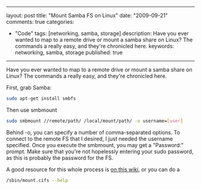 
---
layout: post
title: "Mount Samba FS on Linux"
date: "2009-09-21"
comments: true
categories:
  - "Code"
tags: [networking, samba, storage]
description: Have you ever wanted to map to a remote drive or mount a samba share on Linux?  The commands a really easy, and they're chronicled here.
keywords: networking, samba, storage
published: true
---

Have you ever wanted to map to a remote drive or mount a samba share on Linux?  The commands a really easy, and they're chronicled here.
<!--more-->

First, grab Samba:

```bash
sudo apt-get install smbfs
```

Then use smbmount

```bash
sudo smbmount //remote/path/ /local/mount/path/ -o username=[user]
```

Behind -o, you can specify a number of comma-separated options.  To connect to the remote FS that I desired, I just needed the username specified.  Once you execute the smbmount, you may get a "Password:" prompt.  Make sure that you're not hopelessly entering your sudo password, as this is probably the password for the FS.

A good resource for this whole process is <a href="http://www.stevens.edu/itwiki/cgi-bin/wiki/index.php/Linux_Map_a_Network_Drive">on this wiki</a>, or you can do a

```bash
/sbin/mount.cifs --help
```
  

